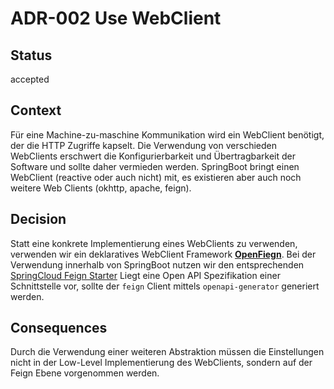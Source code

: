 # ADR-002 Use WebClient

## Status

accepted

## Context

Für eine Machine-zu-maschine Kommunikation wird ein WebClient benötigt, der die HTTP Zugriffe kapselt. Die Verwendung 
von verschieden WebClients erschwert die Konfigurierbarkeit und Übertragbarkeit der Software und sollte daher vermieden 
werden. SpringBoot bringt einen WebClient (reactive oder auch nicht) mit, es existieren aber auch noch weitere Web Clients
(okhttp, apache, feign).   

## Decision

Statt eine konkrete Implementierung eines WebClients zu verwenden, verwenden wir ein deklaratives WebClient 
Framework [**OpenFiegn**](https://github.com/OpenFeign/feign). Bei der Verwendung innerhalb von SpringBoot 
nutzen wir den entsprechenden [SpringCloud Feign Starter](https://cloud.spring.io/spring-cloud-openfeign/reference/html/#netflix-feign-starter)
Liegt eine Open API Spezifikation einer Schnittstelle vor, sollte der `feign` Client mittels `openapi-generator` 
generiert werden.

## Consequences

Durch die Verwendung einer weiteren Abstraktion müssen die Einstellungen nicht in der Low-Level Implementierung des 
WebClients, sondern auf der Feign Ebene vorgenommen werden. 

